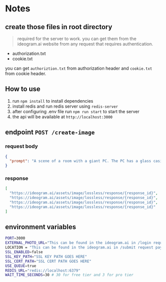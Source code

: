 # Notes

## create those files in root directory

> required for the server to work. you can get them from the ideogram.ai website from any request that requires authentication.

- authorization.txt
- cookie.txt

you can get `authoriztion.txt` from authorization header and `cookie.txt` from cookie header.

## How to use

1. run `npm install` to install dependencies
2. install redis and run redis server  using `redis-server`
3. after configuring .env file run `npm run start` to start the server
4. the api will be available at `http://localhost:3000`

## endpoint `POST /create-image`

### request body

```json
{
  "prompt": "A scene of a room with a giant PC. The PC has a glass casing and is filled with liquid. There are control panels around the PC. The room has an industrial feel, with pipes and vents on the walls."
}
```

### response

```json
[
  "https://ideogram.ai/assets/image/lossless/response/{response_id}",
  "https://ideogram.ai/assets/image/lossless/response/{response_id}",
  "https://ideogram.ai/assets/image/lossless/response/{response_id}",
  "https://ideogram.ai/assets/image/lossless/response/{response_id}"
]
```

## environment variables

```bash
PORT=3000
EXTERNAL_PHOTO_URL="This can be found in the ideogram.ai in /login request payload"
LOCATION = "This can be found in the ideogram.ai in /submit request payload"
SSL_ENABLED=false
SSL_KEY_PATH="SSL KEY PATH GOES HERE"
SSL_CERT_PATH="SSL CERT PATH GOES HERE"
USE_QUEUE=true
REDIS_URL="redis://localhost:6379"
WAIT_TIME_SECONDS=30 # 30 for free tier and 3 for pro tier
```
